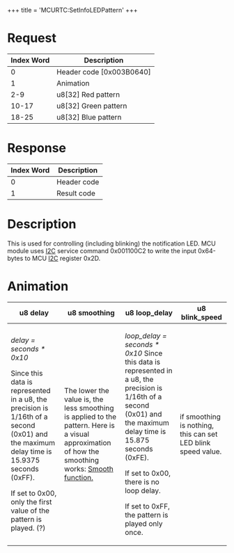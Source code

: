 +++
title = 'MCURTC:SetInfoLEDPattern'
+++

# Request

| Index Word | Description                |
|------------|----------------------------|
| 0          | Header code \[0x003B0640\] |
| 1          | Animation                  |
| 2-9        | u8\[32\] Red pattern       |
| 10-17      | u8\[32\] Green pattern     |
| 18-25      | u8\[32\] Blue pattern      |

# Response

| Index Word | Description |
|------------|-------------|
| 0          | Header code |
| 1          | Result code |

# Description

This is used for controlling (including blinking) the notification LED.
MCU module uses [I2C](I2C_Services "wikilink") service command
0x001100C2 to write the input 0x64-bytes to MCU [I2C](I2C "wikilink")
register 0x2D.

# Animation

<table>
<thead>
<tr class="header">
<th>u8 delay</th>
<th>u8 smoothing</th>
<th>u8 loop_delay</th>
<th>u8 blink_speed</th>
</tr>
</thead>
<tbody>
<tr class="odd">
<td><p><em>delay = seconds * 0x10</em></p>
<p>Since this data is represented in a u8, the precision is 1/16th of a
second (0x01) and the maximum delay time is 15.9375 seconds (0xFF).</p>
<p>If set to 0x00, only the first value of the pattern is played.
(?)</p></td>
<td><p>The lower the value is, the less smoothing is applied to the
pattern. Here is a visual approximation of how the smoothing works: <a
href="https://i.imgur.com/ZxdPbIw.png">Smooth function.</a></p></td>
<td><p><em>loop_delay = seconds * 0x10</em> Since this data is
represented in a u8, the precision is 1/16th of a second (0x01) and the
maximum delay time is 15.875 seconds (0xFE).</p>
<p>If set to 0x00, there is no loop delay.</p>
<p>If set to 0xFF, the pattern is played only once.</p></td>
<td><p>if smoothing is nothing, this can set LED blink speed
value.</p></td>
</tr>
</tbody>
</table>
